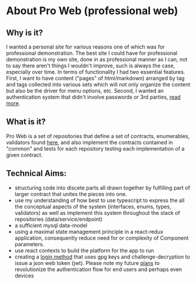 # About Pro Web (professional web)

## Why is it?
I wanted a personal site for various reasons one of which was for professional demonstration. The best site I could have for professional demonstration is my own site, done in as professional manner as I can, not to say there aren't things I wouldn't improve, such is always the case, especially over time. In terms of functionality I had two essential features. First, I want to have content ("pages" of html/markdown) arranged by tag and tags collected into various sets which will not only organize the content but also be the driver for menu options, etc. Second, I wanted an authentication system that didn't involve passwords or 3rd parties, [read more](./docs/login-method.md).

## What is it?
Pro Web is a set of repositories that define a set of contracts, enumerables, validators found [here](#Pro-Web-Common), and also implement the contracts contained in "common" and tests for each repository testing each implementation of a given contract.

## Technical Aims:
  * structuring code into discete parts all drawn together by fulfilling part of larger contract that unites the pieces into one.
  * use my understanding of how best to use typescript to express the all the conceptual aspects of the system (interfaces, enums, types, validators) as well as implement this system throughout the stack of repositories (data/service/endpoint)
  * a sufficient mysql data-model
  * using a maximal state management principle in a react-redux application, consequently reduce need for or complexity of Component parameters.
  * use react contexts to build the platform for the app to run
  * creating a [login method](./docs/login-method.md) that uses gpg keys and challenge-decryption to issue a json web token (jwt). Please note my future [plans]() to revolutionize the authentication flow for end users and perhaps even devices
